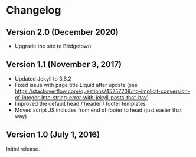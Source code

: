 # Changelog

## Version 2.0 (December 2020)

* Upgrade the site to Bridgetown

## Version 1.1 (November 3, 2017)

* Updated Jekyll to 3.6.2
* Fixed issue with page title Liquid after update (see https://stackoverflow.com/questions/45757708/no-implicit-conversion-of-integer-into-string-error-with-jekyll-posts-that-hav)
* Improved the default head / header / footer templates
* Moved script JS includes from end of footer to head (just easier that way)

## Version 1.0 (July 1, 2016)

Initial release.
